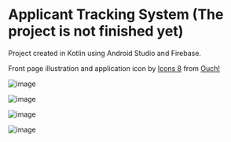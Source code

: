 # Applicant Tracking System (The project is not finished yet)
Project created in Kotlin using Android Studio and Firebase.

Front page illustration and application icon by <a href="https://icons8.com/illustrations/author/zD2oqC8lLBBA">Icons 8</a> from <a href="https://icons8.com/illustrations">Ouch!</a>

![image](https://user-images.githubusercontent.com/95649808/178540823-5d6c9e92-5206-4961-8bb3-5c7afa0cf12a.png)

![image](https://user-images.githubusercontent.com/95649808/178540093-4ddcf341-9544-4ca1-b6e1-ccbffb76436e.png)

![image](https://user-images.githubusercontent.com/95649808/178541355-70df2129-6545-4d4d-b7f6-a86ea19ee96f.png)

![image](https://user-images.githubusercontent.com/95649808/178541177-c4407566-b00c-4f17-929c-9c3ebb2b7436.png)
